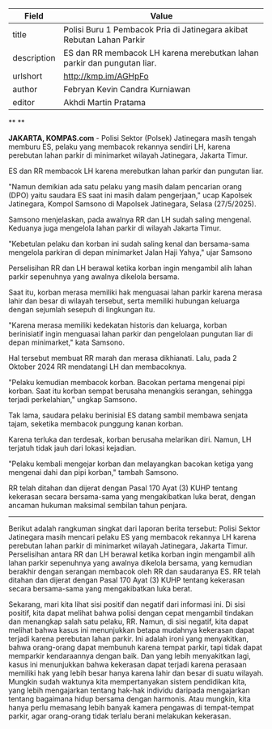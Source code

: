| Field       | Value                                                       |
|-------------|-------------------------------------------------------------|
| title       | Polisi Buru 1 Pembacok Pria di Jatinegara akibat Rebutan Lahan Parkir |
| description | ES dan RR membacok LH karena merebutkan lahan parkir dan pungutan liar. |
| urlshort    | http://kmp.im/AGHpFo |
| author      | Febryan Kevin Candra Kurniawan |
| editor      | Akhdi Martin Pratama |

** **

**JAKARTA, KOMPAS.com** - Polisi Sektor (Polsek) Jatinegara masih tengah memburu ES, pelaku yang membacok rekannya sendiri LH, karena perebutan lahan parkir di minimarket wilayah Jatinegara, Jakarta Timur.

ES dan RR membacok LH karena merebutkan lahan parkir dan pungutan liar.

\"Namun demikian ada satu pelaku yang masih dalam pencarian orang (DPO) yaitu saudara ES saat ini masih dalam pengerjaan,\" ucap Kapolsek Jatinegara, Kompol Samsono di Mapolsek Jatinegara, Selasa (27/5/2025).

Samsono menjelaskan, pada awalnya RR dan LH sudah saling mengenal. Keduanya juga mengelola lahan parkir di wilayah Jakarta Timur.

"Kebetulan pelaku dan korban ini sudah saling kenal dan bersama-sama mengelola parkiran di depan minimarket Jalan Haji Yahya," ujar Samsono

Perselisihan RR dan LH berawal ketika korban ingin mengambil alih lahan parkir sepenuhnya yang awalnya dikelola bersama.

Saat itu, korban merasa memiliki hak menguasai lahan parkir karena merasa lahir dan besar di wilayah tersebut, serta memiliki hubungan keluarga dengan sejumlah sesepuh di lingkungan itu.

"Karena merasa memiliki kedekatan historis dan keluarga, korban berinisiatif ingin menguasai lahan parkir dan pengelolaan pungutan liar di depan minimarket," kata Samsono.

Hal tersebut membuat RR marah dan merasa dikhianati. Lalu, pada 2 Oktober 2024 RR mendatangi LH dan membacoknya.

"Pelaku kemudian membacok korban. Bacokan pertama mengenai pipi korban. Saat itu korban sempat berusaha menangkis serangan, sehingga terjadi perkelahian," ungkap Samsono.

Tak lama, saudara pelaku berinisial ES datang sambil membawa senjata tajam, seketika membacok punggung kanan korban.

Karena terluka dan terdesak, korban berusaha melarikan diri. Namun, LH terjatuh tidak jauh dari lokasi kejadian.

"Pelaku kembali mengejar korban dan melayangkan bacokan ketiga yang mengenai dahi dan pipi korban," tambah Samsono.

RR telah ditahan dan dijerat dengan Pasal 170 Ayat (3) KUHP tentang kekerasan secara bersama-sama yang mengakibatkan luka berat, dengan ancaman hukuman maksimal sembilan tahun penjara.

---
Berikut adalah rangkuman singkat dari laporan berita tersebut: Polisi Sektor Jatinegara masih mencari pelaku ES yang membacok rekannya LH karena perebutan lahan parkir di minimarket wilayah Jatinegara, Jakarta Timur. Perselisihan antara RR dan LH berawal ketika korban ingin mengambil alih lahan parkir sepenuhnya yang awalnya dikelola bersama, yang kemudian berakhir dengan serangan membacok oleh RR dan saudaranya ES. RR telah ditahan dan dijerat dengan Pasal 170 Ayat (3) KUHP tentang kekerasan secara bersama-sama yang mengakibatkan luka berat.

Sekarang, mari kita lihat sisi positif dan negatif dari informasi ini. Di sisi positif, kita dapat melihat bahwa polisi dengan cepat mengambil tindakan dan menangkap salah satu pelaku, RR. Namun, di sisi negatif, kita dapat melihat bahwa kasus ini menunjukkan betapa mudahnya kekerasan dapat terjadi karena perebutan lahan parkir. Ini adalah ironi yang menyakitkan, bahwa orang-orang dapat membunuh karena tempat parkir, tapi tidak dapat memparkir kendaraannya dengan baik. Dan yang lebih menyakitkan lagi, kasus ini menunjukkan bahwa kekerasan dapat terjadi karena perasaan memiliki hak yang lebih besar hanya karena lahir dan besar di suatu wilayah. Mungkin sudah waktunya kita mempertanyakan sistem pendidikan kita, yang lebih mengajarkan tentang hak-hak individu daripada mengajarkan tentang bagaimana hidup bersama dengan harmonis. Atau mungkin, kita hanya perlu memasang lebih banyak kamera pengawas di tempat-tempat parkir, agar orang-orang tidak terlalu berani melakukan kekerasan.
